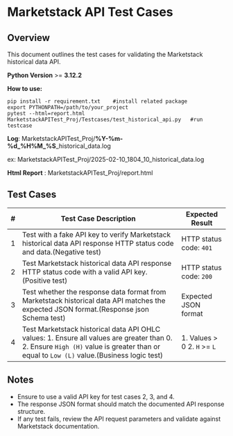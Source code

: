 # Marketstack API Test Cases

## Overview
This document outlines the test cases for validating the Marketstack historical data API.

**Python Version** >= **3.12.2**

**How to use:**
```
pip install -r requirement.txt    #install related package
export PYTHONPATH=/path/to/your_project
pytest --html=report.html MarketstackAPITest_Proj/Testcases/test_historical_api.py   #run testcase
```
**Log**: MarketstackAPITest_Proj/**%Y-%m-%d_%H%M_%S**_historical_data.log  
  
ex: MarketstackAPITest_Proj/2025-02-10_1804_10_historical_data.log

**Html Report** : MarketstackAPITest_Proj/report.html

## Test Cases

| #  | Test Case Description | Expected Result |
|----|------------------------|----------------|
| 1  | Test with a fake API key to verify Marketstack historical data API response HTTP status code and data.(Negative test) | HTTP status code: `401` |
| 2  | Test Marketstack historical data API response HTTP status code with a valid API key.(Positive test) | HTTP status code: `200` |
| 3  | Test whether the response data format from Marketstack historical data API matches the expected JSON format.(Response json Schema test) | Expected JSON format |
| 4  | Test Marketstack historical data API OHLC values: 1. Ensure all values are greater than 0. 2. Ensure `High (H)` value is greater than or equal to `Low (L)` value.(Business logic test) | 1. Values > 0  2. `H` >= `L` |

## Notes
- Ensure to use a valid API key for test cases 2, 3, and 4.
- The response JSON format should match the documented API response structure.
- If any test fails, review the API request parameters and validate against Marketstack documentation.

